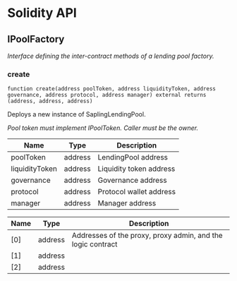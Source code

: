 # Solidity API

## IPoolFactory

_Interface defining the inter-contract methods of a lending pool factory._

### create

```solidity
function create(address poolToken, address liquidityToken, address governance, address protocol, address manager) external returns (address, address, address)
```

Deploys a new instance of SaplingLendingPool.

_Pool token must implement IPoolToken.
     Caller must be the owner._

| Name | Type | Description |
| ---- | ---- | ----------- |
| poolToken | address | LendingPool address |
| liquidityToken | address | Liquidity token address |
| governance | address | Governance address |
| protocol | address | Protocol wallet address |
| manager | address | Manager address |

| Name | Type | Description |
| ---- | ---- | ----------- |
| [0] | address | Addresses of the proxy, proxy admin, and the logic contract |
| [1] | address |  |
| [2] | address |  |

